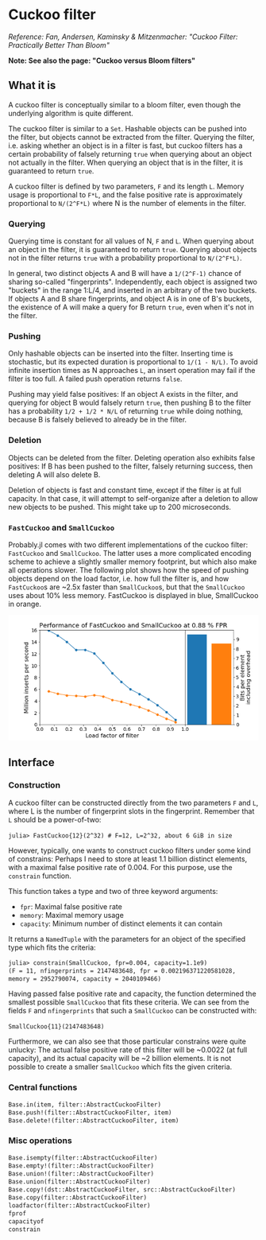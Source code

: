 # Cuckoo filter
_Reference: Fan, Andersen, Kaminsky & Mitzenmacher: "Cuckoo Filter: Practically Better Than Bloom"_

__Note: See also the page: "Cuckoo versus Bloom filters"__

## What it is
A cuckoo filter is conceptually similar to a bloom filter, even though the underlying algorithm is quite different.

The cuckoo filter is similar to a `Set`. Hashable objects can be pushed into the filter, but objects cannot be extracted from the filter. Querying the filter, i.e. asking whether an object is in a filter is fast, but cuckoo filters has a certain probability of falsely returning `true` when querying about an object not actually in the filter. When querying an object that is in the filter, it is guaranteed to return `true`.

A cuckoo filter is defined by two parameters, `F` and its length `L`. Memory usage is proportional to `F*L`, and the false positive rate is approximately proportional to `N/(2^F*L)` where N is the number of elements in the filter.

### Querying

Querying time is constant for all values of N, `F` and `L`. When querying about an object in the filter, it is guaranteed to return `true`. Querying about objects not in the filter returns `true` with a probability proportional to `N/(2^F*L)`.

In general, two distinct objects A and B will have a `1/(2^F-1)` chance of sharing so-called "fingerprints". Independently, each object is assigned two "buckets" in the range 1:L/4, and inserted in an arbitrary of the two buckets. If objects A and B share fingerprints, and object A is in one of B's buckets, the existence of A will make a query for B return `true`, even when it's not in the filter.

### Pushing

Only hashable objects can be inserted into the filter. Inserting time is stochastic, but its expected duration is proportional to `1/(1 - N/L)`. To avoid infinite insertion times as N approaches `L`, an insert operation may fail if the filter is too full. A failed push operation returns `false`.

Pushing may yield false positives: If an object A exists in the filter, and querying for object B would falsely return `true`, then pushing B to the filter has a probability `1/2 + 1/2 * N/L` of returning `true` while doing nothing, because B is falsely believed to already be in the filter.

### Deletion

Objects can be deleted from the filter. Deleting operation also exhibits false positives: If B has been pushed to the filter, falsely returning success, then deleting A will also delete B.

Deletion of objects is fast and constant time, except if the filter is at full capacity. In that case, it will attempt to self-organize after a deletion to allow new objects to be pushed. This might take up to 200 microseconds.

### `FastCuckoo` and `SmallCuckoo`

Probably.jl comes with two different implementations of the cuckoo filter: `FastCuckoo` and `SmallCuckoo`. The latter uses a more complicated encoding scheme to achieve a slightly smaller memory footprint, but which also make all operations slower. The following plot shows how the speed of pushing objects depend on the load factor, i.e. how full the filter is, and how `FastCuckoo`s are ~2.5x faster than `SmallCuckoo`s, but that the `SmallCuckoo` uses about 10% less memory. FastCuckoo is displayed in blue, SmallCuckoo in orange.

![](cuckooperformance.png)

## Interface

### Construction

A cuckoo filter can be constructed directly from the two parameters `F` and `L`, where L is the number of fingerprint slots in the fingerprint. Remember that `L` should be a power-of-two:

`julia> FastCuckoo{12}(2^32) # F=12, L=2^32, about 6 GiB in size`

However, typically, one wants to construct cuckoo filters under some kind of constrains: Perhaps I need to store at least 1.1 billion distinct elements, with a maximal false positive rate of 0.004. For this purpose, use the `constrain` function.

This function takes a type and two of three keyword arguments:
- `fpr`: Maximal false positive rate
- `memory`: Maximal memory usage
- `capacity`: Minimum number of distinct elements it can contain

It returns a `NamedTuple` with the parameters for an object of the specified type which fits the criteria:

```
julia> constrain(SmallCuckoo, fpr=0.004, capacity=1.1e9)
(F = 11, nfingerprints = 2147483648, fpr = 0.002196371220581028, memory = 2952790074, capacity = 2040109466)
```

Having passed false positive rate and capacity, the function determined the smallest possible `SmallCuckoo` that fits these criteria. We can see from the fields `F` and `nfingerprints` that such a `SmallCuckoo` can be constructed with:

`SmallCuckoo{11}(2147483648)`

Furthermore, we can also see that those particular constrains were quite unlucky: The actual false positive rate of this filter will be ~0.0022 (at full capacity), and its actual capacity will be ~2 billion elements. It is not possible to create a smaller `SmallCuckoo` which fits the given criteria.

### Central functions

```@docs
Base.in(item, filter::AbstractCuckooFilter)
Base.push!(filter::AbstractCuckooFilter, item)
Base.delete!(filter::AbstractCuckooFilter, item)
```

### Misc operations

```@docs
Base.isempty(filter::AbstractCuckooFilter)
Base.empty!(filter::AbstractCuckooFilter)
Base.union!(filter::AbstractCuckooFilter)
Base.union(filter::AbstractCuckooFilter)
Base.copy!(dst::AbstractCuckooFilter, src::AbstractCuckooFilter)
Base.copy(filter::AbstractCuckooFilter)
loadfactor(filter::AbstractCuckooFilter)
fprof
capacityof
constrain
```
